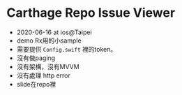 #  Carthage Repo Issue Viewer

- 2020-06-16 at ios@Taipei
- demo Rx用的小sample
- 需要提供 `Config.swift` 裡的token。
- 沒有做paging
- 沒有架構，沒有MVVM
- 沒有處理 http error
- slide在repo裡
